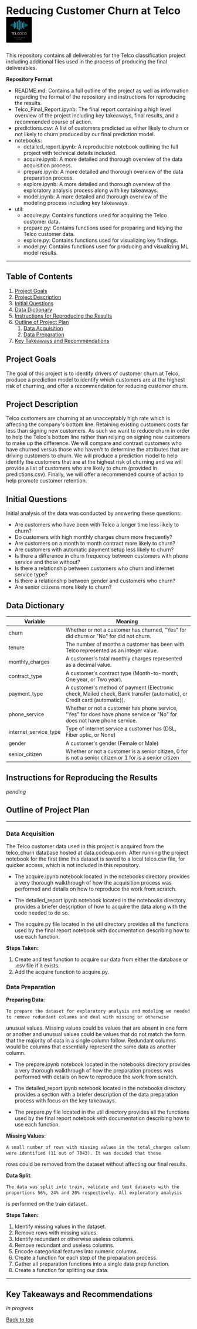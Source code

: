 # Reducing Customer Churn at Telco <img src="TelcoCo.png" alt="drawing" width="70"/>

This repository contains all deliverables for the Telco classification project including additional files used 
in the process of producing the final deliverables.

**Repository Format**
- README.md: Contains a full outline of the project as well as information regarding the format of the repository 
and instructions for reproducing the results.
- Telco_Final_Report.ipynb: The final report containing a high level overview of the project including key takeaways, 
final results, and a recommended course of action.
- predictions.csv: A list of customers predicted as either likely to churn or not likely to churn produced by our
final prediction model.
- notebooks:
    - detailed_report.ipynb: A reproducible notebook outlining the full project with technical details included.
    - acquire.ipynb: A more detailed and thorough overview of the data acquisition process.
    - prepare.ipynb: A more detailed and thorough overview of the data preparation process.
    - explore.ipynb: A more detailed and thorough overview of the exploratory analysis process along with key takeaways.
    - model.ipynb: A more detailed and thorough overview of the modeling process including key takeaways.
- util:
    - acquire.py: Contains functions used for acquiring the Telco customer data.
    - prepare.py: Contains functions used for preparing and tidying the Telco customer data.
    - explore.py: Contains functions used for visualizing key findings.
    - model.py: Contains functions used for producing and visualizing ML model results.
---

## Table of Contents

1. [Project Goals](#project-goals)
2. [Project Description](#project-description)
3. [Initial Questions](#initial-questions)
4. [Data Dictionary](#data-dictionary)
5. [Instructions for Reproducing the Results](#instructions-for-reproducing-the-results)
6. [Outline of Project Plan](#outline-of-project-plan)
    1. [Data Acquisition](#data-acquisition)
    2. [Data Preparation](#data-preparation)
7. [Key Takeaways and Recommendations](#key-takeaways-and-recommendations)

## Project Goals

The goal of this project is to identify drivers of customer churn at Telco, produce a prediction model to identify 
which customers are at the highest risk of churning, and offer a recommendation for reducing customer churn.

## Project Description

Telco customers are churning at an unacceptably high rate which is affecting the company's bottom line. Retaining
existing customers costs far less than signing new customers. As such we want to reduce churn in order to help
the Telco's bottom line rather than relying on signing new customers to make up the difference. We will compare
and contrast customers who have churned versus those who haven't to determine the attributes that are driving 
customers to churn. We will produce a prediction model to help identify the customers that are at the highest risk 
of churning and we will provide a list of customers who are likely to churn (provided in predictions.csv). Finally, 
we will offer a recommended course of action to help promote customer retention.

## Initial Questions

Initial analysis of the data was conducted by answering these questions:

- Are customers who have been with Telco a longer time less likely to churn?
- Do customers with high monthly charges churn more frequently?
- Are customers on a month to month contract more likely to churn?
- Are customers with automatic payment setup less likely to churn?
- Is there a difference in churn frequency between customers with phone service and those without?
- Is there a relationship between customers who churn and internet service type?
- Is there a relationship between gender and customers who churn?
- Are senior citizens more likely to churn?

## Data Dictionary

| Variable              | Meaning      |
| --------------------- | ------------ |
| churn                 | Whether or not a customer has churned, "Yes" for did churn or "No" for did not churn. |
| tenure                | The number of months a customer has been with Telco represented as an integer value. |
| monthly_charges       | A customer's total monthly charges represented as a decimal value. |
| contract_type         | A customer's contract type (Month-to-month, One year, or Two year). |
| payment_type          | A customer's method of payment (Electronic check, Mailed check, Bank transfer (automatic), or Credit card (automatic)). |
| phone_service         | Whether or not a customer has phone service, "Yes" for does have phone service or "No" for does not have phone service. |
| internet_service_type | Type of internet service a customer has (DSL, Fiber optic, or None) |
| gender                | A customer's gender (Female or Male) |
| senior_citizen        | Whether or not a customer is a senior citizen, 0 for is not a senior citizen or 1 for is a senior citizen |

## Instructions for Reproducing the Results

*pending*

## Outline of Project Plan
---
### Data Acquisition

The Telco customer data used in this project is acquired from the telco_churn database hosted at data.codeup.com. After 
running the project notebook for the first time this dataset is saved to a local telco.csv file, for quicker access, which 
is not included in this repository.

- The acquire.ipynb notebook located in the notebooks directory provides a very thorough walkthrough of how the acquisition 
process was performed and details on how to reproduce the work from scratch.

- The detailed_report.ipynb notebook located in the notebooks directory provides a briefer description of how to acquire the
data along with the code needed to do so.

- The acquire.py file located in the util directory provides all the functions used by the final report notebook with documentation
describing how to use each function.

**Steps Taken:**
1. Create and test function to acquire our data from either the database or .csv file if it exists.
2. Add the acquire function to acquire.py.

### Data Preparation

**Preparing Data**:

    To prepare the dataset for exploratory analysis and modeling we needed to remove redundant columns and deal with missing or otherwise
unusual values. Missing values could be values that are absent in one form or another and unusual values could be values that do not match
the form that the majority of data in a single column follow. Redundant columns would be columns that essentially represent the same data
as another column.

- The prepare.ipynb notebook located in the notebooks directory provides a very thorough walkthrough of how the preparation
process was performed with details on how to reproduce the work from scratch.

- The detailed_report.ipynb notebook located in the notebooks directory provides a section with a briefer description of the data
preparation process with focus on the key takeaways.

- The prepare.py file located in the util directory provides all the functions used by the final report notebook with documentation
describing how to use each function.

**Missing Values**:

    A small number of rows with missing values in the total_charges column were identified (11 out of 7043). It was decided that these
rows could be removed from the dataset without affecting our final results.

**Data Split**:

    The data was split into train, validate and test datasets with the proportions 56%, 24% and 20% respectively. All exploratory analysis
is performed on the train dataset.

**Steps Taken:**
1. Identify missing values in the dataset.
2. Remove rows with missing values.
3. Identify redundant or otherwise useless columns.
4. Remove redundant and useless columns.
5. Encode categorical features into numeric columns.
6. Create a function for each step of the preparation process.
7. Gather all preparation functions into a single data prep function.
8. Create a function for splitting our data.
---
## Key Takeaways and Recommendations

*in progress*

[Back to top](#reducing-customer-churn-at-telco-img-src"telcocopng"-alt"drawing"-width"70")